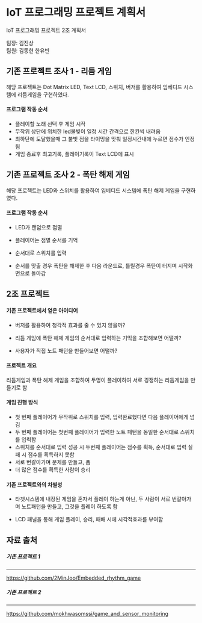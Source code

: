 # IoT 프로그래밍 프로젝트 계획서

IoT 프로그래밍 프로젝트 2조 계획서   

팀장: 김진상<br>팀원: 김동현 한유빈



## 기존 프로젝트 조사 1 - 리듬 게임

해당 프로젝트는 Dot Matrix LED, Text LCD, 스위치, 버저를 활용하여 임베디드 시스템에 리듬게임을 구현하였다.

#### 프로그램 작동 순서

- 플레이할 노래 선택 후 게임 시작
- 무작위 상단에 위치한 led불빛이 일정 시간 간격으로 한칸씩 내려옴
- 최하단에 도달했을때 그 불빛 점을 타이밍을 맞춰 일정시간내에 누르면 점수가 인정됨
- 게임 종료후 최고기록, 플레이기록이 Text LCD에 표시





## 기존 프로젝트 조사 2 - 폭탄 해제 게임

해당 프로젝트는 LED와 스위치를 활용하여 임베디드 시스템에 폭탄 해제 게임을 구현하였다. 

#### 프로그램 작동 순서

- LED가 랜덤으로 점멸

- 플레이어는 점멸 순서를 기억

- 순서대로 스위치를 입력

- 순서를 맞출 경우 폭탄을 해제한 후 다음 라운드로, 틀릴경우 폭탄이 터지며 시작화면으로 돌아감

  

## 2조 프로젝트 

#### 기존 프로젝트에서 얻은 아이디어

- 버저를 활용하여 청각적 효과를 줄 수 있지 않을까?

- 리듬 게임에 폭탄 해제 게임의 순서대로 입력하는 기믹을 조합해보면 어떨까?

- 사용자가 직접 노트 패턴을 만들어보면 어떨까?

  

#### 프로젝트 개요

리듬게임과 폭탄 해제 게임을 조합하여 두명이 플레이하여 서로 경쟁하는 리듬게임을 만들기로 함



#### 게임 진행 방식

- 첫 번째 플레이어가 무작위로 스위치를 입력, 입력완료했다면 다음 플레이어에게 넘김
- 두 번째 플레이어는 첫번째 플레이어가 입력한 노트 패턴을 동일한 순서대로 스위치를 입력함
- 스위치를 순서대로 입력 성공 시 두번째 플레이어는 점수를 획득, 순서대로 입력 실패 시 점수를 획득하지 못함
- 서로 번갈아가며 문제를 만들고, 품
- 더 많은 점수를 획득한 사람이 승리



#### 기존 프로젝트와의 차별성

- 타겟시스템에 내장된 게임을 혼자서 플레이 하는게 아닌, 두 사람이 서로 번갈아가며 노트패턴을 만들고, 그것을 플레이 하도록 함

- LCD 패널을 통해 게임 플레이, 승리, 패배 시에 시각적효과를 부여함

  





## 자료 출처

##### 기존 프로젝트 1

---

https://github.com/2MinJoo/Embedded_rhythm_game

##### 기존 프로젝트 2

---

https://github.com/mokhwasomssi/game_and_sensor_monitoring























